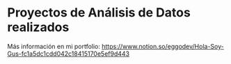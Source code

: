# Proyectos de Análisis de Datos realizados
Más información en mi portfolio: https://www.notion.so/eggodev/Hola-Soy-Gus-fc1a5dc1cdd042c18415170e5ef9d443
